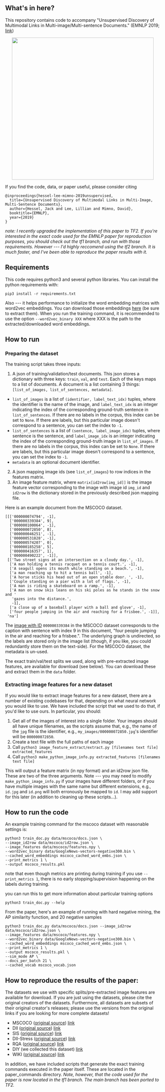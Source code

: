 ## What's in here?


This repository contains code to accompany "Unsupervised Discovery of
Multimodal Links in Multi-image/Multi-sentence Documents." (EMNLP 2019; [link](https://arxiv.org/abs/1904.07826))

<p align="center">
  <img width="460" src="https://github.com/jmhessel/multi-retrieval/raw/master/summary.png">
</p>

If you find the code, data, or paper useful, please consider citing
```
@inproceedings{hessel-lee-mimno-2019unsupervised,
  title={Unsupervised Discovery of Multimodal Links in Multi-Image, Multi-Sentence Documents},
  author={Hessel, Jack and Lee, Lillian and Mimno, David},
  booktitle={EMNLP},
  year={2019}
}
```

*note: I recently upgraded the implementation of this paper to TF2. If you're interested in the exact code used for the EMNLP paper for reproduction purposes, you should check out the tf1 branch, and run with those requirements. However --- I'd highly reccomend using the tf2 branch. It is much faster, and I've been able to reproduce the paper results with it.*

## Requirements
This code requires python3 and several python
libraries. You can install the python requirements with:

```
pip3 install -r requirements.txt
```

Also --- it helps performance to initialize the word embedding
matrices with word2vec embeddings. You can download those embeddings
[here](https://drive.google.com/file/d/0B7XkCwpI5KDYNlNUTTlSS21pQmM/edit)
(be sure to extract them). When you run the training command, it is
recommended to use the option `--word2vec_binary XXX` where XXX is the
path to the extracted/downloaded word embeddings.

## How to run

### Preparing the dataset

The training script takes three inputs:

1. A json of training/validation/test documents. This json stores a dictionary with three keys: `train`, `val`, and `test`. Each of the keys maps to a list of documents. A document is a list containing 3 things: `[list_of_images, list_of_sentences, metadata]`.
  - `list_of_images` is a list of `(identifier, label_text_idx)` tuples, where the identifier is the name of the image, and `label_text_idx` is an integer indicating the index of the corresponding ground-truth sentence in `list_of_sentences`. If there are no labels in the corpus, this index can be set to `None`. If there are labels, but this particular image doesn't correspond to a sentence, you can set the index to `-1`.
  - `list_of_sentences` is a list of `(sentence, label_image_idx)` tuples, where sentence is the sentence, and `label_image_idx` is an integer indicating the index of the corresponding ground-truth image in `list_of_images`. If there are no labels in the corpus, this index can be set to `None`. If there are labels, but this particular image doesn't correspond to a sentence, you can set the index to `-1`.
  - `metadata` is an optional document identifier.
2. A json mapping image ids (see `list_of_images`) to row indices in the features matrix.
3. An image feature matrix, where `matrix[id2row[img_id]]` is the image feature vector corresponding to the image with image id `img_id` and `id2row` is the dictionary stored in the previously described json mapping file.

Here is an example document from the MSCOCO dataset.
```
[[['000000074794', -1],
  ['000000339384', 9],
  ['000000100064', -1],
  ['000000072850', 8],
  ['000000046251', -1],
  ['000000531828', -1],
  ['000000574207', 0],
  ['000000185258', 5],
  ['000000416357', 1],
  ['000000490222', -1]],
 [['Two street signs at an intersection on a cloudy day.', -1],
  ['A man holding a tennis racquet on a tennis court.', -1],
  ['A seagull opens its mouth while standing on a beach.', -1],
  ['a man reaching up to hit a tennis ball', -1],
  ['A horse sticks his head out of an open stable door. ', -1],
  ['Couple standing on a pier with a lot of flags.', -1],
  ['A man is riding a skateboard on a ramp.', -1],
  ['A man on snow skis leans on his ski poles as he stands in the snow and '
   'gazes into the distance.',
   -1],
  ['a close up of a baseball player with a ball and glove', -1],
  ['four people jumping in the air and reaching for a frisbee.', -1]],
 'na']
```

The [image with ID](http://cocodataset.org/#explore?id=339384)
`000000339384` in the MSCOCO dataset corresponds to the caption with
sentence with index 9 in this document, "four people jumping in the
air and reaching for a frisbee.". The underlying graph is undirected,
so the labels are stored only in the image list (though, if you like,
you could redundantly store them on the text-side). For the MSCOCO
dataset, the metadata is un-used.

The exact train/val/test splits we used, along with pre-extracted
image features, are available for download (see below). You can download
these and extract them in the `data` folder.

### Extracting image features for a new dataset

If you would like to extract image features for a new dataset, there
are a number of existing codebases for that, depending on what neural
network you would like to use. We have included the script that we
used to do that, if you'd like to use ours. In particular, you should:

1. Get all of the images of interest into a single folder. Your images should all have unique filenames, as the scripts assume that, e.g., the name of the `jpg` file is the identifier, e.g., `my_images/000000072850.jpg`'s identifier will be `000000072850`.
2. Create a text file with the full paths of each image
3. Call `python3 image_feature_extract/extract.py [filenames text file] extracted_features`
4. Call `python3 make_python_image_info.py extracted_features [filenames text file]`

This will output a feature matrix (in npy format) and an id2row json
file. These are two of the three arguments. Note --- you may need to
modify `make_python_image_info.py` if your images have different
folders, or if you have multiple images with the same name but
different extensions, e.g., `id.jpg` and `id.png` will both erronously
be mapped to `id`. I may add support for this later (in addition to
cleaning up these scripts...).

## How to run the code

An example training command for the mscoco dataset with reasonable settings is:
```
python3 train_doc.py data/mscoco/docs.json \
--image_id2row data/mscoco/id2row.json \
--image_features data/mscoco/features.npy \
--word2vec_binary data/GoogleNews-vectors-negative300.bin \
--cached_word_embeddings mscoco_cached_word_embs.json \
--print_metrics 1 \
--output mscoco_results.pkl
```

note that even though metrics are printing during training if you use
`--print_metrics 1`, there is no early stopping/supervision happening
on the labels during training.

you can run this to get more information about particular training options
```
python3 train_doc.py --help
```

From the paper, here's an example of running with hard negative
mining, the AP similarity function, and 20 negative samples
```
python3 train_doc.py data/mscoco/docs.json --image_id2row data/mscoco/id2row.json \
--image_features data/mscoco/features.npy \
--word2vec_binary data/GoogleNews-vectors-negative300.bin \
--cached_word_embeddings mscoco_cached_word_embs.json \
--print_metrics 1 \
--output mscoco_results.pkl \
--sim_mode AP \
--docs_per_batch 21 \
--cached_vocab mscoco_vocab.json
```

## How to reproduce the results of the paper:

The datasets we use with specific splits/pre-extracted image features
are available for download. If you are just using the datasets, please
cite the original creators of the datasets. Furthermore, all datasets
are subsets of their original creator's releases; please use the
versions from the original links if you are looking for more complete
datasets!

- MSCOCO ([original source](http://cocodataset.org/#home)) [link](https://drive.google.com/open?id=1LGqUst-BB8N4nFPNGHD0uVa3x_cAZ7UV)
- DII ([original source](http://visionandlanguage.net/VIST/dataset.html)) [link](https://drive.google.com/open?id=1zFouzVhXvnK19zv3AYT-wZJt8SFTcRXY)
- SIS ([original source](http://visionandlanguage.net/VIST/dataset.html)) [link](https://drive.google.com/open?id=1MN6gPGhymAHvPJL6dRTu-VbXfYlI0L7-)
- DII-Stress ([original source](http://visionandlanguage.net/VIST/dataset.html)) [link](https://drive.google.com/open?id=1vLOMftRh8U5r3sn29X2l8XxVXQppsLYS)
- RQA ([original source](https://hucvl.github.io/recipeqa/)) [link](https://drive.google.com/open?id=1BbD1OnV4h02QUk1eZT1hFWWKlDwUyz3O)
- DIY (we collected this dataset) [link](https://drive.google.com/open?id=1EdgL2VYrVTLccP8wHpynpFhv3PNuZiOv) 
- WIKI ([original source](https://www.imageclef.org/wikidata)) [link](https://drive.google.com/open?id=1Ecb1LkTXX4sskx-PLB2o3vMru-8I8rEy)

In addition, we have included scripts that generate the exact training commands executed in the paper itself. These are located in the paper_commands directory.
*Note, however, that the code used for the paper is now located in the tf1 branch. The main branch has been ported to TF2.*
